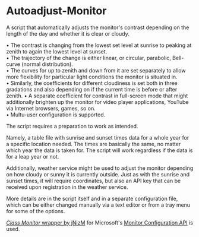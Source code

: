 ﻿# Autoadjust-Monitor
A script that automatically adjusts the monitor's contrast depending on the length of the day and whether it is clear or cloudy.

• The contrast is changing from the lowest set level at sunrise to peaking at zenith to again the lowest level at sunset.  
• The trajectory of the change is either linear, or circular, parabolic, Bell-curve (normal distribution).  
• The curves for up to zenith and down from it are set separately to allow more flexibility for particular light conditions the monitor is situated in.  
• Similarly, the coefficients for different cloudiness is set both in three gradations and also depending on if the current time is before or after zenith.
• A separate coefficient for contrast in full-screen mode that might additionally brighten up the monitor for video player applications, YouTube via Internet browsers, games, so on.  
• Multu-user configuration is supported.  

The script requires a preparation to work as intended.

Namely, a table file with sunrise and sunset times data for a whole year for a specific location needed. The times are basically the same, no matter which year the data is taken for. The script will work regardless if the data is for a leap year or not. 

Additionally, weather service might be used to adjust the monitor depending on how cloudy or sunny it is currently outside. Just as with the sunrise and sunset times, it will require coordinates, but also an API key that can be received upon registration in the weather service.

More details are in the script itself and in a separate configuration file, which can be either changed manually via a text editor or from a tray menu for some of the options.

[*Class Monitor* wrapper by jNizM](https://github.com/jNizM/Class_Monitor) for Microsoft's [Monitor Configuration API](https://learn.microsoft.com/en-us/windows/win32/api/_monitor/) is used.
